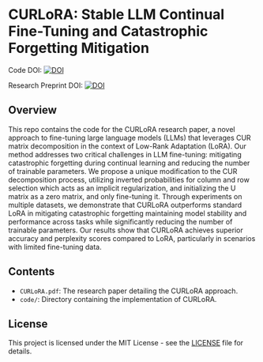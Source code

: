 # CURLoRA: Stable LLM Continual Fine-Tuning and Catastrophic Forgetting Mitigation
Code DOI: 			   [![DOI](https://zenodo.org/badge/827041462.svg)](https://zenodo.org/doi/10.5281/zenodo.12729738)

Research Preprint DOI: [![DOI](https://zenodo.org/badge/DOI/10.5281/zenodo.12740116.svg)](https://doi.org/10.5281/zenodo.12740116)

## Overview
This repo contains the code for the CURLoRA research paper, a novel approach to fine-tuning large language models (LLMs) that leverages CUR matrix decomposition in the context of Low-Rank Adaptation (LoRA). Our method addresses two critical challenges in LLM fine-tuning: mitigating catastrophic forgetting during continual learning and reducing the number of trainable parameters. We propose a unique modification to the CUR decomposition process, utilizing inverted probabilities for column and row selection which acts as an implicit regularization, and initializing the U matrix as a zero matrix, and only fine-tuning it. Through experiments on multiple datasets, we demonstrate that CURLoRA outperforms standard LoRA in mitigating catastrophic forgetting maintaining model stability and performance across tasks while significantly reducing the number of trainable parameters. Our results show that CURLoRA achieves superior accuracy and perplexity scores compared to LoRA, particularly in scenarios with limited fine-tuning data.

## Contents
- `CURLoRA.pdf`: The research paper detailing the CURLoRA approach.
- `code/`: Directory containing the implementation of CURLoRA.

## License
This project is licensed under the MIT License - see the [LICENSE](https://github.com/MNoorFawi/curlora/blob/main/LICENSE) file for details.
